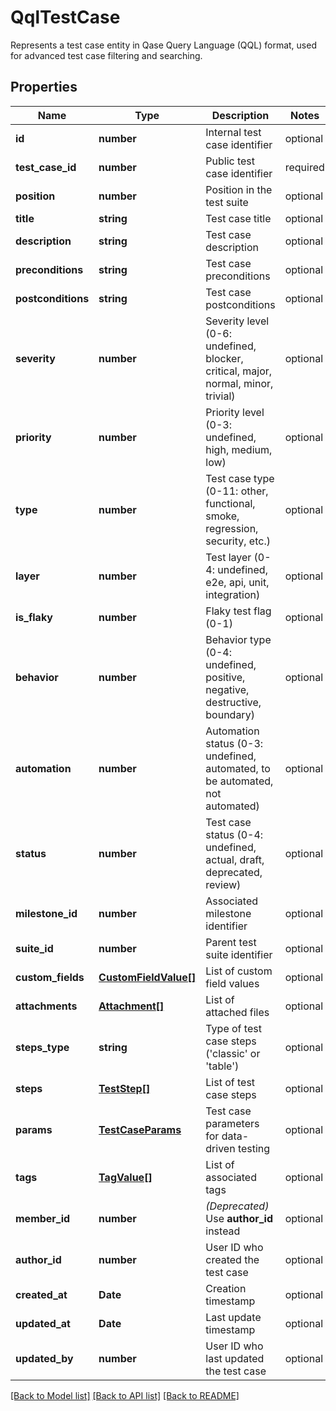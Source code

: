 # QqlTestCase

Represents a test case entity in Qase Query Language (QQL) format, used for advanced test case filtering and searching.

## Properties

Name | Type | Description | Notes
------------ | ------------- | ------------- | -------------
**id** | **number** | Internal test case identifier | optional
**test_case_id** | **number** | Public test case identifier | required
**position** | **number** | Position in the test suite | optional
**title** | **string** | Test case title | optional
**description** | **string** | Test case description | optional
**preconditions** | **string** | Test case preconditions | optional
**postconditions** | **string** | Test case postconditions | optional
**severity** | **number** | Severity level (0-6: undefined, blocker, critical, major, normal, minor, trivial) | optional
**priority** | **number** | Priority level (0-3: undefined, high, medium, low) | optional
**type** | **number** | Test case type (0-11: other, functional, smoke, regression, security, etc.) | optional
**layer** | **number** | Test layer (0-4: undefined, e2e, api, unit, integration) | optional
**is_flaky** | **number** | Flaky test flag (0-1) | optional
**behavior** | **number** | Behavior type (0-4: undefined, positive, negative, destructive, boundary) | optional
**automation** | **number** | Automation status (0-3: undefined, automated, to be automated, not automated) | optional
**status** | **number** | Test case status (0-4: undefined, actual, draft, deprecated, review) | optional
**milestone_id** | **number** | Associated milestone identifier | optional
**suite_id** | **number** | Parent test suite identifier | optional
**custom_fields** | [**CustomFieldValue[]**](CustomFieldValue.md) | List of custom field values | optional
**attachments** | [**Attachment[]**](Attachment.md) | List of attached files | optional
**steps_type** | **string** | Type of test case steps ('classic' or 'table') | optional
**steps** | [**TestStep[]**](TestStep.md) | List of test case steps | optional
**params** | [**TestCaseParams**](TestCaseParams.md) | Test case parameters for data-driven testing | optional
**tags** | [**TagValue[]**](TagValue.md) | List of associated tags | optional
**member_id** | **number** | *(Deprecated)* Use **author_id** instead | optional
**author_id** | **number** | User ID who created the test case | optional
**created_at** | **Date** | Creation timestamp | optional
**updated_at** | **Date** | Last update timestamp | optional
**updated_by** | **number** | User ID who last updated the test case | optional

[[Back to Model list]](../README.md#documentation-for-models) [[Back to API list]](../README.md#documentation-for-api-endpoints) [[Back to README]](../README.md)
